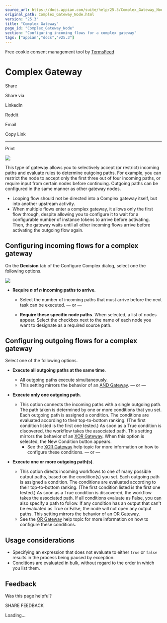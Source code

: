 ```yaml
---
source_url: https://docs.appian.com/suite/help/25.3/Complex_Gateway_Node.html
original_path: Complex_Gateway_Node.html
version: "25.3"
title: "Complex Gateway"
page_id: "Complex_Gateway_Node"
section: "Configuring incoming flows for a complex gateway"
tags: ["appian","docs","v25.3"]
---
```



Free cookie consent management tool by [TermsFeed](https://www.termsfeed.com/)

# Complex Gateway

Share

Share via

LinkedIn

Reddit

Email

Copy Link

* * *

Print

![](images/Smart_Service_Icons/Complex_Gateway.png)

This type of gateway allows you to selectively accept (or restrict) incoming paths and evaluate rules to determine outgoing paths. For example, you can restrict the node to accept only the first three out of four incoming paths, or require input from certain nodes before continuing. Outgoing paths can be configured in the same manner as other gateway nodes.

-   Looping flow should not be directed into a Complex gateway itself, but into another upstream activity.
-   When multiple flows enter a complex gateway, it allows only the first flow through, despite allowing you to configure it to wait for a configurable number of instance tokens to arrive before activating. Then, the gateway waits until all other incoming flows arrive before activating the outgoing flow again.

## Configuring incoming flows for a complex gateway

On the **Decision** tab of the Configure Complex dialog, select one the following options.

![](images/Complex_gateway_input_options.png )

-   **Require _n_ of _n_ incoming paths to arrive**.
    -   Select the number of incoming paths that must arrive before the next task can be executed. — or —

    -   **Require these specific node paths**. When selected, a list of nodes appear. Select the checkbox next to the name of each node you want to designate as a required source path.

## Configuring outgoing flows for a complex gateway

Select one of the following options.

-   **Execute all outgoing paths at the same time**.
    -   All outgoing paths execute simultaneously.
    -   This setting mirrors the behavior of an [AND Gateway](AND_Node.html).
        — or —

-   **Execute only one outgoing path**.
    -   This option connects the incoming paths with a single outgoing path. The path taken is determined by one or more conditions that you set. Each outgoing path is assigned a condition. The conditions are evaluated according to their top-to-bottom ranking. (The first condition listed is the first one tested.) As soon as a True condition is discovered, the workflow takes the associated path. This setting mirrors the behavior of an [XOR Gateway](XOR_Node.html). When this option is selected, the New Condition button appears.
        -   See the [XOR Gateway](XOR_Node.html) help topic for more information on how to configure these conditions.
            — or —

-   **Execute one or more outgoing path(s)**.
    -   This option directs incoming workflows to one of many possible output paths, based on the condition(s) you set. Each outgoing path is assigned a condition. The conditions are evaluated according to their top-to-bottom ranking. (The first condition listed is the first one tested.) As soon as a True condition is discovered, the workflow takes the associated path. If all conditions evaluate as False, you can also specify a path to follow. If any condition has an output that can't be evaluated as True or False, the node will not open any output paths. This setting mirrors the behavior of an [OR Gateway](OR_Gateway.html).
    -   See the [OR Gateway](OR_Gateway.html) help topic for more information on how to configure these conditions.

## Usage considerations

-   Specifying an expression that does not evaluate to either `true` or `false` results in the process being paused by exception.
-   Conditions are evaluated in bulk, without regard to the order in which you list them.

## Feedback

Was this page helpful?

SHARE FEEDBACK

Loading...